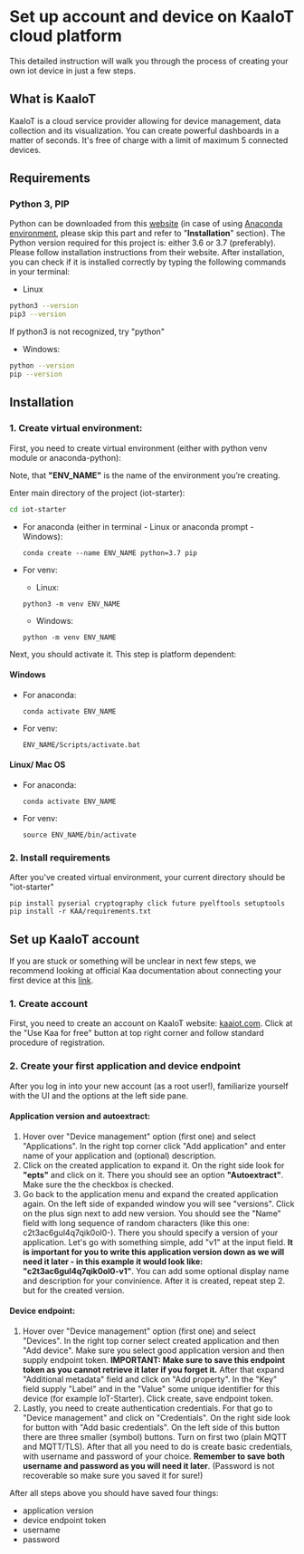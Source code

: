 # Set up account and device on KaaIoT cloud platform
This detailed instruction will walk you through the process of creating your own iot device in just a few steps.

## What is KaaIoT
KaaIoT is a cloud service provider allowing for device management, data collection and its visualization. You can create powerful dashboards in a matter of seconds. It's free of charge with a limit of maximum 5 connected devices.

## Requirements

### Python 3, PIP 
Python can be downloaded from this [website](https://www.python.org/downloads) (in case of using [Anaconda environment](https://www.anaconda.com/products/individual), please skip this part and refer to "**Installation**" section). The Python version required for this project is: either 3.6 or 3.7 (preferably). Please follow installation instructions from their website. 
After installation, you can check if it is installed correctly by typing the following commands in your terminal:

* Linux
```bash
python3 --version
pip3 --version
```
If python3 is not recognized, try "python"

* Windows:
```bash
python --version
pip --version
```

## Installation

### 1. Create virtual environment:
First, you need to create virtual environment (either with python venv module or anaconda-python):

Note, that **"ENV_NAME"** is the name of the environment you’re creating.

Enter main directory of the project (iot-starter):
```bash
cd iot-starter
```

* For anaconda (either in terminal - Linux or anaconda prompt - Windows):
  ```
  conda create --name ENV_NAME python=3.7 pip
  ```

* For venv:
  * Linux:
  ```
  python3 -m venv ENV_NAME
  ```

  * Windows:
  ```
  python -m venv ENV_NAME
  ```

Next, you should activate it. This step is platform dependent:
#### Windows
* For anaconda:
  ```
  conda activate ENV_NAME
  ```

* For venv:
  ```
  ENV_NAME/Scripts/activate.bat
  ```

#### Linux/ Mac OS
* For anaconda:
  ```
  conda activate ENV_NAME
  ```

* For venv:
  ```
  source ENV_NAME/bin/activate
  ```

### 2. Install requirements

After you've created virtual environment, your current directory should be "iot-starter"

``` 
pip install pyserial cryptography click future pyelftools setuptools
pip install -r KAA/requirements.txt
```

## Set up KaaIoT account

If you are stuck or something will be unclear in next few steps, we recommend looking at official Kaa documentation about connecting your first device at this [link](https://docs.kaaiot.io/KAA/docs/v1.3.0/Tutorials/getting-started/connecting-your-first-device/).

### 1. Create account

First, you need to create an account on KaaIoT website: [kaaiot.com](https://www.kaaiot.com/).
Click at the "Use Kaa for free" button at top right corner and follow standard procedure of registration.

### 2. Create your first application and device endpoint

After you log in into your new account (as a root user!), familiarize yourself with the UI and the options at the left side pane. 

#### **Application version and autoextract:**

 1. Hover over "Device management" option (first one) and select "Applications". In the right top corner click "Add application" and enter name of your application and (optional) description.
 2. Click on the created application to expand it. On the right side look for **"epts"** and click on it. There you should see an option **"Autoextract"**. Make sure the the checkbox is checked.
 3. Go back to the application menu and expand the created application again. On the left side of expanded window you will see "versions". Click on the plus sign next to add new version. You should see the "Name" field with long sequence of random characters (like this one: c2t3ac6gul4q7qik0ol0-). There you should specify a version of your application. Let's go with something simple, add "v1" at the input field. **It is important for you to write this application version down as we will need it later - in this example it would look like: "c2t3ac6gul4q7qik0ol0-v1"**. You can add some optional display name and description for your convinience. After it is created, repeat step 2. but for the created version.

#### **Device endpoint:**

 1. Hover over "Device management" option (first one) and select "Devices". In the right top corner select created application and then "Add device". Make sure you select good application version and then supply endpoint token. **IMPORTANT:  Make sure to save this endpoint token as you cannot retrieve it later if you forget it.** After that expand "Additional metadata" field and click on "Add property". In the "Key" field supply "Label" and in the "Value" some unique identifier for this device (for example IoT-Starter). Click create, save endpoint token.
 2. Lastly, you need to create authentication credentials. For that go to "Device management" and click on "Credentials". On the right side look for button with "Add basic credentials". On the left side of this button there are three smaller (symbol) buttons. Turn on first two (plain MQTT and MQTT/TLS). After that all you need to do is create basic credentials, with username and password of your choice. **Remember to save both username and password as you will need it later**. (Password is not recoverable so make sure you saved it for sure!)

After all steps above you should have saved four things:
 - application version
 - device endpoint token
 - username
 - password
